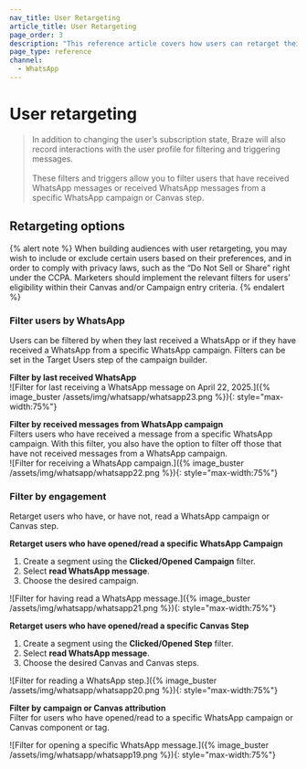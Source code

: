 ```yaml
---
nav_title: User Retargeting
article_title: User Retargeting
page_order: 3
description: "This reference article covers how users can retarget their messages by users WhatsApp interactions."
page_type: reference
channel:
  - WhatsApp
---
```


# User retargeting 

> In addition to changing the user’s subscription state, Braze will also record interactions with the user profile for filtering and triggering messages.<br><br>These filters and triggers allow you to filter users that have received WhatsApp messages or received WhatsApp messages from a specific WhatsApp campaign or Canvas step.

## Retargeting options

{% alert note %}
When building audiences with user retargeting, you may wish to include or exclude certain users based on their preferences, and in order to comply with privacy laws, such as the “Do Not Sell or Share” right under the CCPA. Marketers should implement the relevant filters for users’ eligibility within their Canvas and/or Campaign entry criteria.
{% endalert %}

### Filter users by WhatsApp

Users can be filtered by when they last received a WhatsApp or if they have received a WhatsApp from a specific WhatsApp campaign. Filters can be set in the Target Users step of the campaign builder.

**Filter by last received WhatsApp**<br>
![Filter for last receiving a WhatsApp message on April 22, 2025.]({% image_buster /assets/img/whatsapp/whatsapp23.png %}){: style="max-width:75%"}

**Filter by received messages from WhatsApp campaign**<br>
Filters users who have received a message from a specific WhatsApp campaign. With this filter, you also have the option to filter off those that have not received messages from a WhatsApp campaign.<br>
![Filter for receiving a WhatsApp campaign.]({% image_buster /assets/img/whatsapp/whatsapp22.png %}){: style="max-width:75%"}

### Filter by engagement
Retarget users who have, or have not, read a WhatsApp campaign or Canvas step. 

**Retarget users who have opened/read a specific WhatsApp Campaign**
1. Create a segment using the **Clicked/Opened Campaign** filter.
2. Select **read WhatsApp message**.
3. Choose the desired campaign.<br>

![Filter for having read a WhatsApp message.]({% image_buster /assets/img/whatsapp/whatsapp21.png %}){: style="max-width:75%"}

**Retarget users who have opened/read a specific Canvas Step**
1. Create a segment using the **Clicked/Opened Step** filter.
2. Select **read WhatsApp message**.
3. Choose the desired Canvas and Canvas steps.<br>

![Filter for reading a WhatsApp step.]({% image_buster /assets/img/whatsapp/whatsapp20.png %}){: style="max-width:75%"}

**Filter by campaign or Canvas attribution**<br>
Filter for users who have opened/read to a specific WhatsApp campaign or Canvas component or tag.

![Filter for opening a specific WhatsApp message.]({% image_buster /assets/img/whatsapp/whatsapp19.png %}){: style="max-width:75%"}

